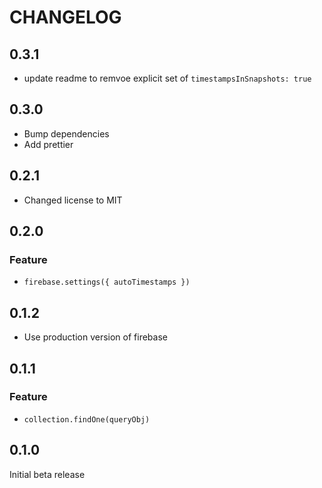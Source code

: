 # CHANGELOG

## 0.3.1
- update readme to remvoe explicit set of `timestampsInSnapshots: true`

## 0.3.0
- Bump dependencies
- Add prettier

## 0.2.1
- Changed license to MIT

## 0.2.0

### Feature
- `firebase.settings({ autoTimestamps })`

## 0.1.2
- Use production version of firebase

## 0.1.1

### Feature
- `collection.findOne(queryObj)`

## 0.1.0

Initial beta release
